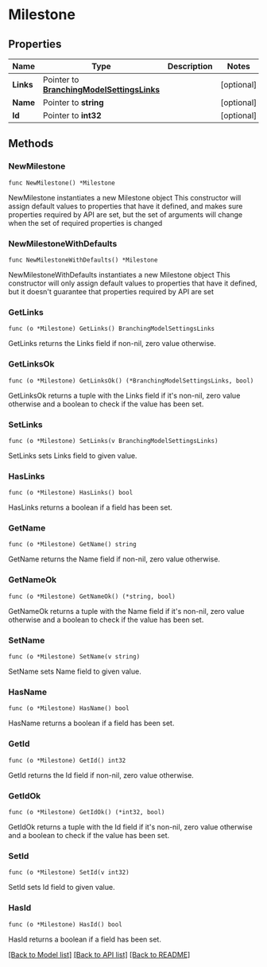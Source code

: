 # Milestone

## Properties

Name | Type | Description | Notes
------------ | ------------- | ------------- | -------------
**Links** | Pointer to [**BranchingModelSettingsLinks**](BranchingModelSettingsLinks.md) |  | [optional] 
**Name** | Pointer to **string** |  | [optional] 
**Id** | Pointer to **int32** |  | [optional] 

## Methods

### NewMilestone

`func NewMilestone() *Milestone`

NewMilestone instantiates a new Milestone object
This constructor will assign default values to properties that have it defined,
and makes sure properties required by API are set, but the set of arguments
will change when the set of required properties is changed

### NewMilestoneWithDefaults

`func NewMilestoneWithDefaults() *Milestone`

NewMilestoneWithDefaults instantiates a new Milestone object
This constructor will only assign default values to properties that have it defined,
but it doesn't guarantee that properties required by API are set

### GetLinks

`func (o *Milestone) GetLinks() BranchingModelSettingsLinks`

GetLinks returns the Links field if non-nil, zero value otherwise.

### GetLinksOk

`func (o *Milestone) GetLinksOk() (*BranchingModelSettingsLinks, bool)`

GetLinksOk returns a tuple with the Links field if it's non-nil, zero value otherwise
and a boolean to check if the value has been set.

### SetLinks

`func (o *Milestone) SetLinks(v BranchingModelSettingsLinks)`

SetLinks sets Links field to given value.

### HasLinks

`func (o *Milestone) HasLinks() bool`

HasLinks returns a boolean if a field has been set.

### GetName

`func (o *Milestone) GetName() string`

GetName returns the Name field if non-nil, zero value otherwise.

### GetNameOk

`func (o *Milestone) GetNameOk() (*string, bool)`

GetNameOk returns a tuple with the Name field if it's non-nil, zero value otherwise
and a boolean to check if the value has been set.

### SetName

`func (o *Milestone) SetName(v string)`

SetName sets Name field to given value.

### HasName

`func (o *Milestone) HasName() bool`

HasName returns a boolean if a field has been set.

### GetId

`func (o *Milestone) GetId() int32`

GetId returns the Id field if non-nil, zero value otherwise.

### GetIdOk

`func (o *Milestone) GetIdOk() (*int32, bool)`

GetIdOk returns a tuple with the Id field if it's non-nil, zero value otherwise
and a boolean to check if the value has been set.

### SetId

`func (o *Milestone) SetId(v int32)`

SetId sets Id field to given value.

### HasId

`func (o *Milestone) HasId() bool`

HasId returns a boolean if a field has been set.


[[Back to Model list]](../README.md#documentation-for-models) [[Back to API list]](../README.md#documentation-for-api-endpoints) [[Back to README]](../README.md)



